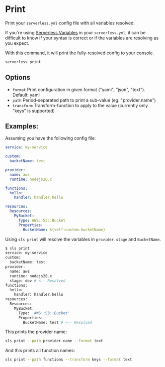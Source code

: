 # Print

Print your `serverless.yml` config file with all variables resolved.

If you're using [Serverless Variables](../guides/variables.md)
in your `serverless.yml`, it can be difficult to know if your syntax is correct
or if the variables are resolving as you expect.

With this command, it will print the fully-resolved config to your console.

```bash
serverless print
```

## Options

- `format` Print configuration in given format ("yaml", "json", "text"). Default: yaml
- `path` Period-separated path to print a sub-value (eg: "provider.name")
- `transform` Transform-function to apply to the value (currently only "keys" is supported)

## Examples:

Assuming you have the following config file:

```yml
service: my-service

custom:
  bucketName: test

provider:
  name: aws
  runtime: nodejs20.x

functions:
  hello:
    handler: handler.hello

resources:
  Resources:
    MyBucket:
      Type: AWS::S3::Bucket
      Properties:
        BucketName: ${self:custom.bucketName}
```

Using `sls print` will resolve the variables in `provider.stage` and `BucketName`.

```bash
$ sls print
service: my-service
custom:
  bucketName: test
provider:
  name: aws
  runtime: nodejs20.x
  stage: dev # <-- Resolved
functions:
  hello:
    handler: handler.hello
resources:
  Resources:
    MyBucket:
      Type: 'AWS::S3::Bucket'
      Properties:
        BucketName: test # <-- Resolved
```

This prints the provider name:

```bash
sls print --path provider.name --format text
```

And this prints all function names:

```bash
sls print --path functions --transform keys --format text
```
